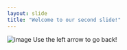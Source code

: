 ```yaml
---
layout: slide
title: "Welcome to our second slide!"
---
```

![image](https://user-images.githubusercontent.com/97813900/149645443-d286541d-2b9e-46ec-a411-667d2ea914c0.png)
Use the left arrow to go back!
